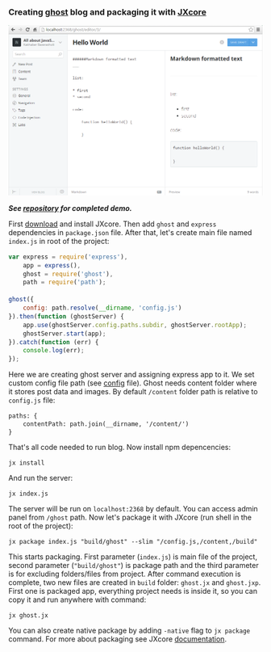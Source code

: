 ### Creating [ghost](https://github.com/tryghost/Ghost) blog and packaging it with [JXcore](https://github.com/jxcore/jxcore)

![Demo screenshot](https://raw.githubusercontent.com/karaxuna/jxcore-tutorial-ghost-packaged/master/screens/admin-create-post.png "Demo screenshot")

***See [repository](https://github.com/karaxuna/jxcore-tutorial-ghost-packaged) for completed demo.***

First [download](http://jxcore.com/downloads/) and install JXcore. Then add `ghost` and `express` dependencies in `package.json` file. After that, let's create main file named `index.js` in root of the project:

```javascript
var express = require('express'),
    app = express(),
    ghost = require('ghost'),
    path = require('path');

ghost({
    config: path.resolve(__dirname, 'config.js')
}).then(function (ghostServer) {
    app.use(ghostServer.config.paths.subdir, ghostServer.rootApp);
    ghostServer.start(app);
}).catch(function (err) {
    console.log(err);
});
```

Here we are creating ghost server and assigning express app to it. We set custom config file path (see [config](https://raw.githubusercontent.com/karaxuna/jxcore-tutorial-ghost-packaged/master/config.js) file). Ghost needs content folder where it stores post data and images. By default `/content` folder path is relative to `config.js` file:

    paths: {
        contentPath: path.join(__dirname, '/content/')
    }

That's all code needed to run blog. Now install npm depencencies:

    jx install
    
And run the server:

    jx index.js
    
The server will be run on `localhost:2368` by default. You can access admin panel from `/ghost` path. Now let's package it with JXcore (run shell in the root of the project):

    jx package index.js "build/ghost" --slim "/config.js,/content,/build"
    
This starts packaging. First parameter (`index.js`) is main file of the project, second parameter (`"build/ghost"`) is package path and the third parameter is for excluding folders/files from project. After command execution is complete, two new files are created in `build` folder: `ghost.jx` and `ghost.jxp`. First one is packaged app, everything project needs is inside it, so you can copy it and run anywhere with command:

    jx ghost.jx

You can also create native package by adding `-native` flag to `jx package` command. For more about packaging see JXcore [documentation](http://jxcore.com/packaging-code-protection/).
